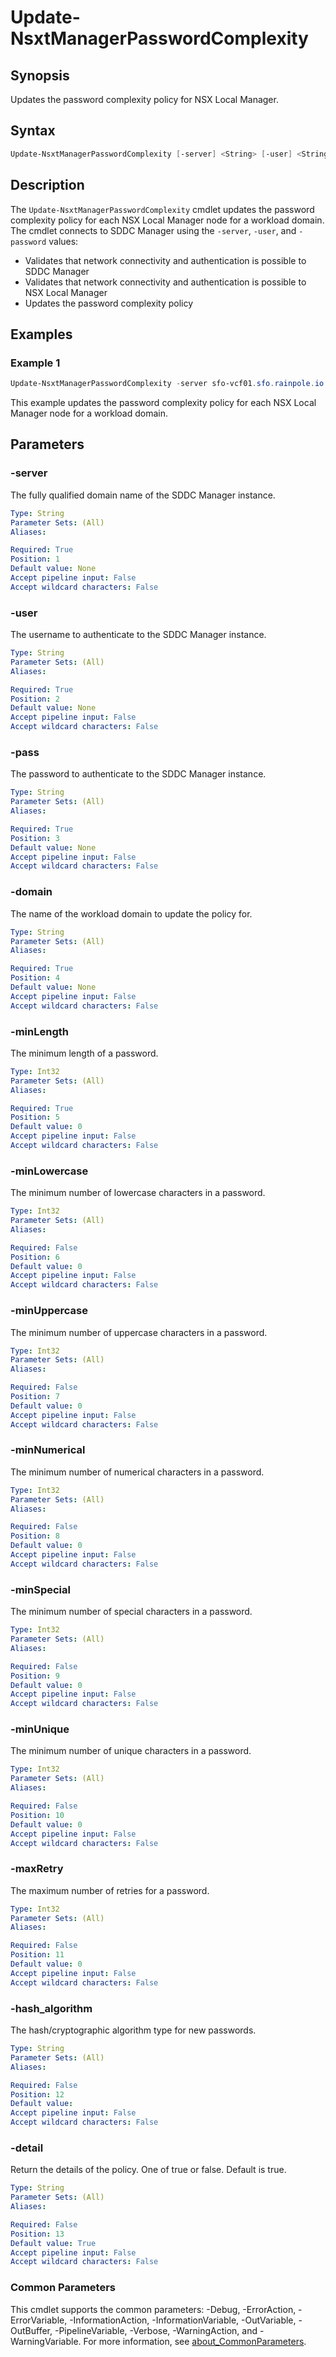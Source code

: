 # Update-NsxtManagerPasswordComplexity

## Synopsis

Updates the password complexity policy for NSX Local Manager.

## Syntax

```powershell
Update-NsxtManagerPasswordComplexity [-server] <String> [-user] <String> [-pass] <String> [-domain] <String> [-minLength] <Int32> [[-minLowercase] <Int32>] [[-minUppercase] <Int32>] [[-minNumerical] <Int32>] [[-minSpecial] <Int32>] [[-minUnique] <Int32>] [[-maxRetry] <Int32>] [-hash_algorithm] <String> [[-detail] <String>] [<CommonParameters>]
```

## Description

The `Update-NsxtManagerPasswordComplexity` cmdlet updates the password complexity policy for each NSX Local Manager node for a workload domain.
The cmdlet connects to SDDC Manager using the `-server`, `-user`, and `-password` values:

- Validates that network connectivity and authentication is possible to SDDC Manager
- Validates that network connectivity and authentication is possible to NSX Local Manager
- Updates the password complexity policy

## Examples

### Example 1

```powershell
Update-NsxtManagerPasswordComplexity -server sfo-vcf01.sfo.rainpole.io -user administrator@vsphere.local -pass VMw@re1! -domain sfo-m01 -minLength 15 -minLowercase -1 -minUppercase -1  -minNumerical -1 -minSpecial -1 -minUnique 4 -maxRetry 3 
```

This example updates the password complexity policy for each NSX Local Manager node for a workload domain.

## Parameters

### -server

The fully qualified domain name of the SDDC Manager instance.

```yaml
Type: String
Parameter Sets: (All)
Aliases:

Required: True
Position: 1
Default value: None
Accept pipeline input: False
Accept wildcard characters: False
```

### -user

The username to authenticate to the SDDC Manager instance.

```yaml
Type: String
Parameter Sets: (All)
Aliases:

Required: True
Position: 2
Default value: None
Accept pipeline input: False
Accept wildcard characters: False
```

### -pass

The password to authenticate to the SDDC Manager instance.

```yaml
Type: String
Parameter Sets: (All)
Aliases:

Required: True
Position: 3
Default value: None
Accept pipeline input: False
Accept wildcard characters: False
```

### -domain

The name of the workload domain to update the policy for.

```yaml
Type: String
Parameter Sets: (All)
Aliases:

Required: True
Position: 4
Default value: None
Accept pipeline input: False
Accept wildcard characters: False
```

### -minLength

The minimum length of a password.

```yaml
Type: Int32
Parameter Sets: (All)
Aliases:

Required: True
Position: 5
Default value: 0
Accept pipeline input: False
Accept wildcard characters: False
```

### -minLowercase

The minimum number of lowercase characters in a password.

```yaml
Type: Int32
Parameter Sets: (All)
Aliases:

Required: False
Position: 6
Default value: 0
Accept pipeline input: False
Accept wildcard characters: False
```

### -minUppercase

The minimum number of uppercase characters in a password.

```yaml
Type: Int32
Parameter Sets: (All)
Aliases:

Required: False
Position: 7
Default value: 0
Accept pipeline input: False
Accept wildcard characters: False
```

### -minNumerical

The minimum number of numerical characters in a password.

```yaml
Type: Int32
Parameter Sets: (All)
Aliases:

Required: False
Position: 8
Default value: 0
Accept pipeline input: False
Accept wildcard characters: False
```

### -minSpecial

The minimum number of special characters in a password.

```yaml
Type: Int32
Parameter Sets: (All)
Aliases:

Required: False
Position: 9
Default value: 0
Accept pipeline input: False
Accept wildcard characters: False
```

### -minUnique

The minimum number of unique characters in a password.

```yaml
Type: Int32
Parameter Sets: (All)
Aliases:

Required: False
Position: 10
Default value: 0
Accept pipeline input: False
Accept wildcard characters: False
```

### -maxRetry

The maximum number of retries for a password.

```yaml
Type: Int32
Parameter Sets: (All)
Aliases:

Required: False
Position: 11
Default value: 0
Accept pipeline input: False
Accept wildcard characters: False
```

### -hash_algorithm

The hash/cryptographic algorithm type for new passwords.

```yaml
Type: String
Parameter Sets: (All)
Aliases:

Required: False
Position: 12
Default value: 
Accept pipeline input: False
Accept wildcard characters: False
```

### -detail

Return the details of the policy.
One of true or false.
Default is true.

```yaml
Type: String
Parameter Sets: (All)
Aliases:

Required: False
Position: 13
Default value: True
Accept pipeline input: False
Accept wildcard characters: False
```

### Common Parameters

This cmdlet supports the common parameters: -Debug, -ErrorAction, -ErrorVariable, -InformationAction, -InformationVariable, -OutVariable, -OutBuffer, -PipelineVariable, -Verbose, -WarningAction, and -WarningVariable. For more information, see [about_CommonParameters](http://go.microsoft.com/fwlink/?LinkID=113216).
